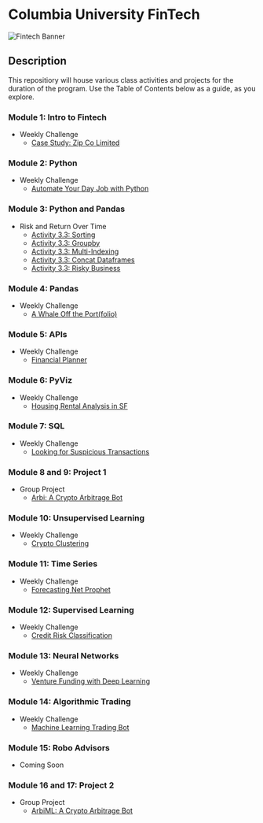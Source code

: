# Columbia University FinTech

![Fintech Banner](https://i.imgur.com/Cla9ooJ.jpg)

## Description
This repositiory will house various class activities and projects for the duration of the program. Use the Table of Contents below as a guide, as you explore.  

### Module 1: Intro to Fintech
- Weekly Challenge
  - [Case Study: Zip Co Limited](https://github.com/objectmikael/Columbia-University-Fintech-2023/blob/main/Module%201/Weekly%20Challenge%20-%20Case%20Study/README.md)
 
### Module 2: Python
- Weekly Challenge
  - [Automate Your Day Job with Python](https://github.com/objectmikael/python-homework) 

### Module 3: Python and Pandas
- Risk and Return Over Time
  - [Activity 3.3: Sorting](https://github.com/objectmikael/Columbia-University-Fintech-2023/tree/main/Module%203/Risk%20and%20Returns%20Over%20Time/Activities/Activity-3.3-Sorting)
  - [Activity 3.3: Groupby](https://github.com/objectmikael/Columbia-University-Fintech-2023/tree/main/Module%203/Risk%20and%20Returns%20Over%20Time/Activities/Activity-3.3-Groupby)
  - [Activity 3.3: Multi-Indexing](https://github.com/objectmikael/Columbia-University-Fintech-2023/tree/main/Module%203/Risk%20and%20Returns%20Over%20Time/Activities/Activity-3.3-Multi_Indexing)
  - [Activity 3.3: Concat Dataframes](https://github.com/objectmikael/Columbia-University-Fintech-2023/tree/main/Module%203/Risk%20and%20Returns%20Over%20Time/Activities/Activity-3.3-Concat_Dataframes)
  - [Activity 3.3: Risky Business](https://github.com/objectmikael/Columbia-University-Fintech-2023/tree/main/Module%203/Risk%20and%20Returns%20Over%20Time/Activities/Activity-3.3-Risky_Business)

### Module 4: Pandas
- Weekly Challenge
  - [A Whale Off the Port(folio)](https://github.com/objectmikael/Columbia-University-Fintech-2023/tree/main/Module%204/Weekly%20Challenge%20-%20A%20Whale%20Off%20the%20Portfolio) 

### Module 5: APIs
- Weekly Challenge 
  - [Financial Planner](https://github.com/objectmikael/Columbia-University-Fintech-2023/tree/main/Module%205/Weekly%20Challenge%20-%20Financial%20Planner)

### Module 6: PyViz
- Weekly Challenge 
  - [Housing Rental Analysis in SF](https://github.com/objectmikael/Columbia-University-Fintech-2023/tree/main/Module%206/Weekly%20Challenge%20-%20Housing%20Rental%20Analysis%20For%20SF)

### Module 7: SQL
- Weekly Challenge 
  - [Looking for Suspicious Transactions](https://github.com/objectmikael/Columbia-University-Fintech-2023/tree/main/Module%207/Weekly%20Challenge%20-%20Looking%20for%20Suspicious%20Transactions)

### Module 8 and 9: Project 1
- Group Project 
  - [Arbi: A Crypto Arbitrage Bot](https://github.com/objectmikael/arbi)

### Module 10: Unsupervised Learning
- Weekly Challenge 
  - [Crypto Clustering](https://github.com/objectmikael/Columbia-University-Fintech-2023/tree/main/Module%2010/Weekly%20Challenge%20-%20Crypto%20Clustering)

### Module 11: Time Series
- Weekly Challenge 
  - [Forecasting Net Prophet](https://github.com/objectmikael/Columbia-University-Fintech-2023/tree/main/Module%2011/Weekly%20Challange%20-%20Forecasting%20Net%20Prophet)

### Module 12: Supervised Learning
- Weekly Challenge 
  - [Credit Risk Classification](https://github.com/objectmikael/Columbia-University-Fintech-2023/tree/main/Module%2012/Weekly%20Challenge%20-%20Credit%20Risk%20Classification)

### Module 13: Neural Networks
- Weekly Challenge 
  - [Venture Funding with Deep Learning](https://github.com/objectmikael/Columbia-University-Fintech-2023/tree/main/Module%2013/Weekly%20Challenge%20-%20Venture%20Funding%20with%20Deep%20Learning)

### Module 14: Algorithmic Trading
- Weekly Challenge 
  - [Machine Learning Trading Bot](https://github.com/objectmikael/Columbia-University-Fintech-2023/tree/main/Module%2014/Weekly%20Challenge%20-%20Machine%20Learning%20trading%20Bot)

### Module 15: Robo Advisors
- Coming Soon

### Module 16 and 17: Project 2
- Group Project 
  - [ArbiML: A Crypto Arbitrage Bot](https://github.com/objectmikael/arbi)